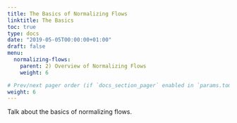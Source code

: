 ```yaml
---
title: The Basics of Normalizing Flows
linktitle: The Basics
toc: true
type: docs
date: "2019-05-05T00:00:00+01:00"
draft: false
menu:
  normalizing-flows:
    parent: 2) Overview of Normalizing Flows
    weight: 6

# Prev/next pager order (if `docs_section_pager` enabled in `params.toml`)
weight: 6
---
```


Talk about the basics of normalizing flows.
